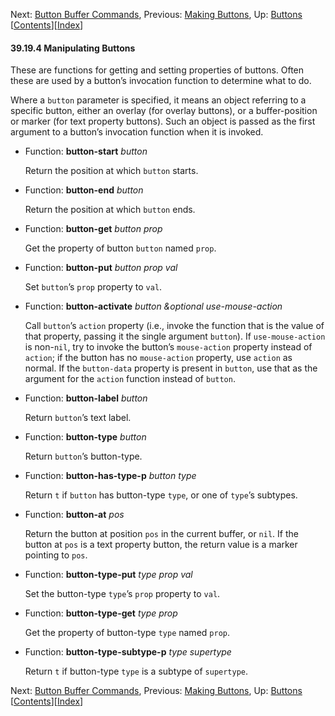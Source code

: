 

Next: [Button Buffer Commands](Button-Buffer-Commands.html), Previous: [Making Buttons](Making-Buttons.html), Up: [Buttons](Buttons.html)   \[[Contents](index.html#SEC_Contents "Table of contents")]\[[Index](Index.html "Index")]

#### 39.19.4 Manipulating Buttons

These are functions for getting and setting properties of buttons. Often these are used by a button’s invocation function to determine what to do.

Where a `button` parameter is specified, it means an object referring to a specific button, either an overlay (for overlay buttons), or a buffer-position or marker (for text property buttons). Such an object is passed as the first argument to a button’s invocation function when it is invoked.

*   Function: **button-start** *button*

    Return the position at which `button` starts.

<!---->

*   Function: **button-end** *button*

    Return the position at which `button` ends.

<!---->

*   Function: **button-get** *button prop*

    Get the property of button `button` named `prop`.

<!---->

*   Function: **button-put** *button prop val*

    Set `button`’s `prop` property to `val`.

<!---->

*   Function: **button-activate** *button \&optional use-mouse-action*

    Call `button`’s `action` property (i.e., invoke the function that is the value of that property, passing it the single argument `button`). If `use-mouse-action` is non-`nil`, try to invoke the button’s `mouse-action` property instead of `action`; if the button has no `mouse-action` property, use `action` as normal. If the `button-data` property is present in `button`, use that as the argument for the `action` function instead of `button`.

<!---->

*   Function: **button-label** *button*

    Return `button`’s text label.

<!---->

*   Function: **button-type** *button*

    Return `button`’s button-type.

<!---->

*   Function: **button-has-type-p** *button type*

    Return `t` if `button` has button-type `type`, or one of `type`’s subtypes.

<!---->

*   Function: **button-at** *pos*

    Return the button at position `pos` in the current buffer, or `nil`. If the button at `pos` is a text property button, the return value is a marker pointing to `pos`.

<!---->

*   Function: **button-type-put** *type prop val*

    Set the button-type `type`’s `prop` property to `val`.

<!---->

*   Function: **button-type-get** *type prop*

    Get the property of button-type `type` named `prop`.

<!---->

*   Function: **button-type-subtype-p** *type supertype*

    Return `t` if button-type `type` is a subtype of `supertype`.

Next: [Button Buffer Commands](Button-Buffer-Commands.html), Previous: [Making Buttons](Making-Buttons.html), Up: [Buttons](Buttons.html)   \[[Contents](index.html#SEC_Contents "Table of contents")]\[[Index](Index.html "Index")]
